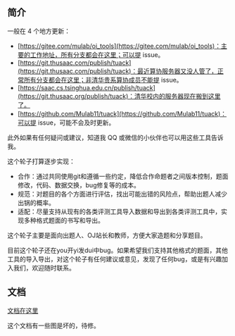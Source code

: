 ## 简介

一般在 4 个地方更新：

* [https://gitee.com/mulab/oi_tools](https://gitee.com/mulab/oi_tools)：主要的工作地址，所有分支都会在这里；可以提 issue。
* [https://git.thusaac.com/publish/tuack](https://git.thusaac.com/publish/tuack)：最近算协服务器又没人管了，正常所有分支都会在这里；非清华贵系算协成员不能提 issue。
* [https://saac.cs.tsinghua.edu.cn/publish/tuack](https://git.thusaac.org/publish/tuack)：清华校内的服务器现在搬到这里了。
* [https://github.com/Mulab11/tuack](https://github.com/Mulab11/tuack)：可以提 issue，可能不会及时更新。

此外如果有任何疑问或建议，知道我 QQ 或微信的小伙伴也可以用这些工具告诉我。

这个轮子打算逐步实现：

* 合作：通过共同使用git和遵循一些约定，降低合作命题者之间版本控制，题面修改，代码、数据交换，bug修复等的成本。
* 规范：对题目的各个方面进行评估，找出可能出错的风险点，帮助出题人减少出锅的概率。
* 适配：尽量支持从现有的各类评测工具导入数据和导出到各类评测工具中，实现多种格式题面的书写和导出。

这个轮子主要是面向出题人、OJ站长和教师，方便大家造题和分享题目。

目前这个轮子还在you开yi发dui中bug。如果希望我们支持其他格式的题面，其他工具的导入导出，对这个轮子有任何建议或意见，发现了任何bug，或是有兴趣加入我们，欢迎随时联系。

## 文档

[文档在这里](https://gitee.com/mulab/oi_tools/wikis/home)

这个文档有一些图是坏的，待修。
